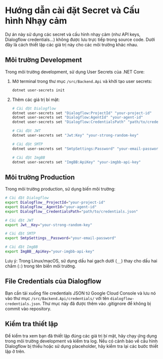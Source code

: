 # Hướng dẫn cài đặt Secret và Cấu hình Nhạy cảm

Dự án này sử dụng các secret và cấu hình nhạy cảm (như API keys, Dialogflow credentials...) không được lưu trực tiếp trong source code. Dưới đây là cách thiết lập các giá trị này cho các môi trường khác nhau.

## Môi trường Development

Trong môi trường development, sử dụng User Secrets của .NET Core:

1. Mở terminal trong thư mục `/src/Backend.Api` và khởi tạo user secrets:

   ```bash
   dotnet user-secrets init
   ```

2. Thêm các giá trị bí mật:

   ```bash
   # Cài đặt Dialogflow
   dotnet user-secrets set "Dialogflow:ProjectId" "your-project-id"
   dotnet user-secrets set "Dialogflow:AgentId" "your-agent-id"
   dotnet user-secrets set "Dialogflow:CredentialsPath" "path/to/credentials.json"
   
   # Cài đặt JWT
   dotnet user-secrets set "Jwt:Key" "your-strong-random-key"
   
   # Cài đặt SMTP
   dotnet user-secrets set "SmtpSettings:Password" "your-email-password"
   
   # Cài đặt ImgBB
   dotnet user-secrets set "ImgBB:ApiKey" "your-imgbb-api-key"
   ```

## Môi trường Production

Trong môi trường production, sử dụng biến môi trường:

```bash
# Cài đặt Dialogflow
export Dialogflow__ProjectId="your-project-id"
export Dialogflow__AgentId="your-agent-id"
export Dialogflow__CredentialsPath="path/to/credentials.json"

# Cài đặt JWT
export Jwt__Key="your-strong-random-key"

# Cài đặt SMTP
export SmtpSettings__Password="your-email-password"

# Cài đặt ImgBB
export ImgBB__ApiKey="your-imgbb-api-key"
```

Lưu ý: Trong Linux/macOS, sử dụng dấu hai gạch dưới (`__`) thay cho dấu hai chấm (`:`) trong tên biến môi trường.

## File Credentials của Dialogflow

Bạn cần tải xuống file credentials JSON từ Google Cloud Console và lưu nó vào thư mục `/src/Backend.Api/credentials/` với tên `dialogflow-credentials.json`. Thư mục này đã được thêm vào .gitignore để không bị commit vào repository.

## Kiểm tra thiết lập

Để kiểm tra xem bạn đã thiết lập đúng các giá trị bí mật, hãy chạy ứng dụng trong môi trường development và kiểm tra log. Nếu có cảnh báo về cấu hình Dialogflow bị thiếu hoặc sử dụng placeholder, hãy kiểm tra lại các bước thiết lập ở trên.
